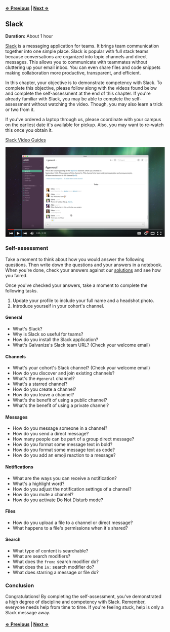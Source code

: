 #### [⇐ Previous](03_chrome.md) | [Next ⇒](05_atom.md)

## Slack

**Duration:** About 1 hour

[Slack][slack] is a messaging application for teams. It brings team communication together into one simple place. Slack is popular with full stack teams because conversations are organized into topic channels and direct messages. This allows you to communicate with teammates without cluttering up your email inbox. You can even share files and code snippets making collaboration more productive, transparent, and efficient.

In this chapter, your objective is to demonstrate competency with Slack. To complete this objective, please follow along with the videos found below and complete the self-assessment at the end of this chapter. If you're already familiar with Slack, you may be able to complete the self-assessment without watching the video. Though, you may also learn a trick or two from it.

If you've ordered a laptop through us, please coordinate with your campus on the earliest date it's available for pickup. Also, you may want to re-watch this once you obtain it.

[Slack Video Guides][slack-guides]

[![](images/slack.png)][slack-guides]

### Self-assessment

Take a moment to think about how you would answer the following questions. Then write down the questions and your answers in a notebook. When you're done, check your answers against our [solutions](solutions/04_slack.md) and see how you faired.

Once you've checked your answers, take a moment to complete the following tasks.

1. Update your profile to include your full name and a headshot photo.
1. Introduce yourself in your cohort's channel.

#### General

- What's Slack?
- Why is Slack so useful for teams?
- How do you install the Slack application?
- What's Galvanize's Slack team URL? (Check your welcome email)

#### Channels

- What's your cohort's Slack channel? (Check your welcome email)
- How do you discover and join existing channels?
- What's the `#general` channel?
- What's a starred channel?
- How do you create a channel?
- How do you leave a channel?
- What's the benefit of using a public channel?
- What's the benefit of using a private channel?

#### Messages

- How do you message someone in a channel?
- How do you send a direct message?
- How many people can be part of a group direct message?
- How do you format some message text in bold?
- How do you format some message text as code?
- How do you add an emoji reaction to a message?

#### Notifications

- What are the ways you can receive a notification?
- What's a highlight word?
- How do you adjust the notification settings of a channel?
- How do you mute a channel?
- How do you activate Do Not Disturb mode?

#### Files

- How do you upload a file to a channel or direct message?
- What happens to a file's permissions when it's shared?

#### Search

- What type of content is searchable?
- What are search modifiers?
- What does the `from:` search modifier do?
- What does the `in:` search modifier do?
- What does starring a message or file do?

### Conclusion

Congratulations! By completing the self-assessment, you've demonstrated a high degree of discipline and competency with Slack. Remember, everyone needs help from time to time. If you're feeling stuck, help is only a Slack message away.

#### [⇐ Previous](03_chrome.md) | [Next ⇒](05_atom.md)

[slack]: https://slack.com/
[slack-guides]: https://www.youtube.com/watch?v=9RJZMSsH7-g&list=PLWlXaxtQ7fUb1WqLJDqJFGQsAXU7CjoGz
